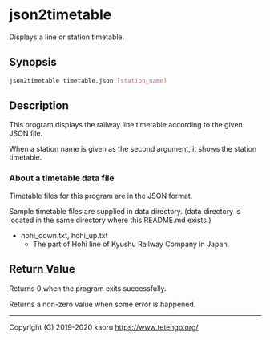 json2timetable
==============

Displays a line or station timetable.

Synopsis
--------

```sh
json2timetable timetable.json [station_name]
```

Description
-----------

This program displays the railway line timetable according to the given JSON
file.

When a station name is given as the second argument, it shows the station
timetable.

### About a timetable data file

Timetable files for this program are in the JSON format.

Sample timetable files are supplied in data directory. (data directory is
located in the same directory where this README.md exists.)

- hohi_down.txt, hohi_up.txt
  - The part of Hohi line of Kyushu Railway Company in Japan.

Return Value
------------

Returns 0 when the program exits successfully.

Returns a non-zero value when some error is happened.

---

Copyright (C) 2019-2020 kaoru  https://www.tetengo.org/

